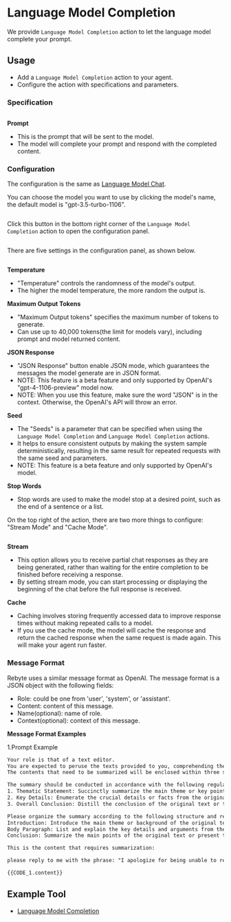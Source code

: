 # Language Model Completion

We provide `Language Model Completion` action to let the language model complete your prompt.

## Usage

* Add a `Language Model Completion` action to your agent.
* Configure the action with specifications and parameters.

### Specification

<figure><img src="../../../../images/completion.png" alt=""><figcaption></figcaption></figure>

**Prompt**

* This is the prompt that will be sent to the model.
* The model will complete your prompt and respond with the completed content.

### Configuration

The configuration is the same as [Language Model Chat](language-model-chat.md).

You can choose the model you want to use by clicking the model's name, the default model is "gpt-3.5-turbo-1106".

<figure><img src="../../../../images/chat-models.png" alt=""><figcaption></figcaption></figure>

&#x20;

Click this button in the bottom right corner of the `Language Model Completion` action to open the configuration panel.

<figure><img src="../../../../images/chat-config-button.jpg" alt=""><figcaption></figcaption></figure>

&#x20;

There are five settings in the configuration panel, as shown below.

<figure><img src="../../../../images/chat-config-2.png" alt=""><figcaption></figcaption></figure>

**Temperature**

* "Temperature" controls the randomness of the model's output.
* The higher the model temperature, the more random the output is.

**Maximum Output Tokens**

* "Maximum Output tokens" specifies the maximum number of tokens to generate.
* Can use up to 40,000 tokens(the limit for models vary), including prompt and model returned content.

**JSON Response**

* "JSON Response" button enable JSON mode, which guarantees the messages the model generate are in JSON format.
* NOTE: This feature is a beta feature and only supported by OpenAI's "gpt-4-1106-preview" model now.
* NOTE: When you use this feature, make sure the word "JSON" is in the context. Otherwise, the OpenAI's API will throw an error.

**Seed**

* The "Seeds" is a parameter that can be specified when using the `Language Model Completion` and `Language Model Completion` actions.
* It helps to ensure consistent outputs by making the system sample deterministically, resulting in the same result for repeated requests with the same seed and parameters.
* NOTE: This feature is a beta feature and only supported by OpenAI's model.

**Stop Words**

* Stop words are used to make the model stop at a desired point, such as the end of a sentence or a list.

On the top right of the action, there are two more things to configure: "Stream Mode" and "Cache Mode".

<figure><img src="../../../../images/stream-and-cache.jpg" alt=""><figcaption></figcaption></figure>

**Stream**

* This option allows you to receive partial chat responses as they are being generated, rather than waiting for the entire completion to be finished before receiving a response.
* By setting stream mode, you can start processing or displaying the beginning of the chat before the full response is received.

**Cache**

* Caching involves storing frequently accessed data to improve response times without making repeated calls to a model.
* If you use the cache mode, the model will cache the response and return the cached response when the same request is made again. This will make your agent run faster.

### Message Format

Rebyte uses a similar message format as OpenAI. The message format is a JSON object with the following fields:

* Role: could be one from 'user', 'system', or 'assistant'.
* Content: content of this message.
* Name(optional): name of role.
* Context(optional): context of this message.

&#x20;

**Message Format Examples**

1.Prompt Example

```xml
Your role is that of a text editor. 
You are expected to peruse the texts provided to you, comprehending them fully, and then distill and summarize them for me. The summary should encapsulate the main theme and essential details of the original text. It should be succinct and expressed in your own words. 
The contents that need to be summarized will be enclosed within three single quotation marks.

The summary should be conducted in accordance with the following regulations:
1. Thematic Statement: Succinctly summarize the main theme or key point of the original text. 
2. Key Details: Enumerate the crucial details or facts from the original text that support the main theme or point. 
3. Overall Conclusion: Distill the conclusion of the original text or the position of the author.

Please organize the summary according to the following structure and reply me:
Introduction: Introduce the main theme or background of the original text.(New line)
Body Paragraph: List and explain the key details and arguments from the original text, summarizing them in your own words. (New line)
Conclusion: Summarize the main points of the original text or present the author's conclusion.(New line)

This is the content that requires summarization:

please reply to me with the phrase: "I apologize for being unable to retrieve content from the URL you provided. Please verify the correctness of the web address"

{{CODE_1.content}}
```

## Example Tool

* [Language Model Completion](https://rebyte.ai/p/21b2295005587a5375d8/callable/719d2f31bf9fe977f699/editor)
